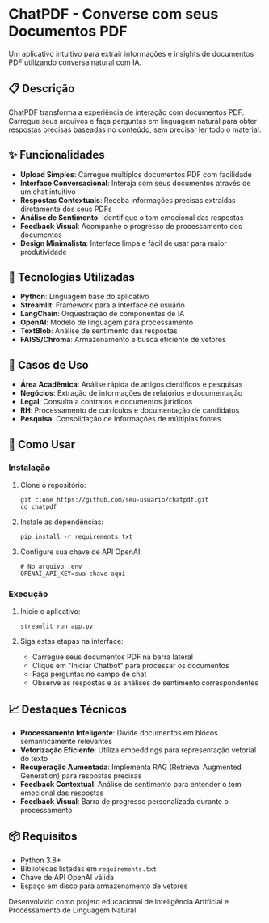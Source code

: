 # ChatPDF - Converse com seus Documentos PDF

Um aplicativo intuitivo para extrair informações e insights de documentos PDF utilizando conversa natural com IA.

## 📋 Descrição

ChatPDF transforma a experiência de interação com documentos PDF. Carregue seus arquivos e faça perguntas em linguagem natural para obter respostas precisas baseadas no conteúdo, sem precisar ler todo o material.

## ✨ Funcionalidades

- **Upload Simples**: Carregue múltiplos documentos PDF com facilidade
- **Interface Conversacional**: Interaja com seus documentos através de um chat intuitivo
- **Respostas Contextuais**: Receba informações precisas extraídas diretamente dos seus PDFs
- **Análise de Sentimento**: Identifique o tom emocional das respostas
- **Feedback Visual**: Acompanhe o progresso de processamento dos documentos
- **Design Minimalista**: Interface limpa e fácil de usar para maior produtividade

## 🔧 Tecnologias Utilizadas

- **Python**: Linguagem base do aplicativo
- **Streamlit**: Framework para a interface de usuário
- **LangChain**: Orquestração de componentes de IA
- **OpenAI**: Modelo de linguagem para processamento
- **TextBlob**: Análise de sentimento das respostas
- **FAISS/Chroma**: Armazenamento e busca eficiente de vetores

## 💼 Casos de Uso

- **Área Acadêmica**: Análise rápida de artigos científicos e pesquisas
- **Negócios**: Extração de informações de relatórios e documentação
- **Legal**: Consulta a contratos e documentos jurídicos
- **RH**: Processamento de currículos e documentação de candidatos
- **Pesquisa**: Consolidação de informações de múltiplas fontes

## 🚀 Como Usar

### Instalação

1. Clone o repositório:
   ```
   git clone https://github.com/seu-usuario/chatpdf.git
   cd chatpdf
   ```

2. Instale as dependências:
   ```
   pip install -r requirements.txt
   ```

3. Configure sua chave de API OpenAI:
   ```
   # No arquivo .env
   OPENAI_API_KEY=sua-chave-aqui
   ```

### Execução

1. Inicie o aplicativo:
   ```
   streamlit run app.py
   ```

2. Siga estas etapas na interface:
   - Carregue seus documentos PDF na barra lateral
   - Clique em "Iniciar Chatbot" para processar os documentos
   - Faça perguntas no campo de chat
   - Observe as respostas e as análises de sentimento correspondentes

## 📈 Destaques Técnicos

- **Processamento Inteligente**: Divide documentos em blocos semanticamente relevantes
- **Vetorização Eficiente**: Utiliza embeddings para representação vetorial do texto
- **Recuperação Aumentada**: Implementa RAG (Retrieval Augmented Generation) para respostas precisas
- **Feedback Contextual**: Análise de sentimento para entender o tom emocional das respostas
- **Feedback Visual**: Barra de progresso personalizada durante o processamento

## 📦 Requisitos

- Python 3.8+
- Bibliotecas listadas em `requirements.txt`
- Chave de API OpenAI válida
- Espaço em disco para armazenamento de vetores

Desenvolvido como projeto educacional de Inteligência Artificial e Processamento de Linguagem Natural.

